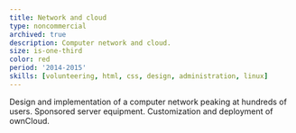 ```yaml
---
title: Network and cloud
type: noncommercial
archived: true
description: Computer network and cloud.
size: is-one-third
color: red
period: '2014-2015'
skills: [volunteering, html, css, design, administration, linux]
---
```


Design and implementation of a computer network peaking at hundreds of users. Sponsored server equipment. Customization and deployment of ownCloud.